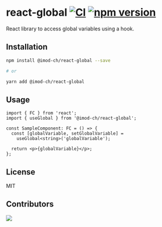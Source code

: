 # react-global [![CI](https://github.com/imod-ch/react-global/actions/workflows/ci.yml/badge.svg)](https://github.com/imod-ch/react-global/actions/workflows/ci.yml) [![npm version](https://badge.fury.io/js/@imod-ch%2Freact-global.svg)](https://badge.fury.io/js/@imod-ch%2Freact-global)

React library to access global variables using a hook.

## Installation

```bash
npm install @imod-ch/react-global --save

# or

yarn add @imod-ch/react-global
```

## Usage

```tsx
import { FC } from 'react';
import { useGlobal } from '@imod-ch/react-global';

const SampleComponent: FC = () => {
  const [globalVariable, setGlobalVariable] =
    useGlobal<string>('globalVariable');

  return <p>{globalVariable}</p>;
};
```

## License

MIT

## Contributors

<a href="https://github.com/imod-ch/react-global/graphs/contributors">
  <img src="https://contrib.rocks/image?repo=imod-ch/react-global" />
</a>
